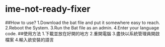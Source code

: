 # ime-not-ready-fixer
##How to use?
  1.Download the bat file and put it somewhere easy to reach.
  2.Reboot the System.
  3.Run the Bat file as an admin.
  4.Enter your language code.
##使用方法
  1.下載並放在好開的地方
  2.重開電腦
  3.盡快以系統管理員開啟檔案
  4.輸入欲安裝的語言
